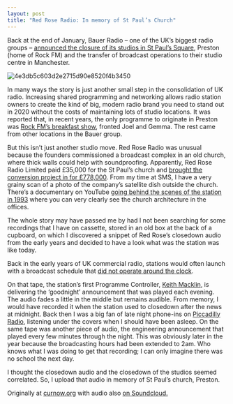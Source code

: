 ```yaml
---
layout: post 
title: "Red Rose Radio: In memory of St Paul’s Church"
---
```


Back at the end of January, Bauer Radio – one of the UK’s biggest radio groups – [announced the closure of its studios in St Paul’s Square](https://radiotoday.co.uk/2020/01/bauer-moves-rock-fm-programming-to-manchester/), Preston (home of Rock FM) and the transfer of broadcast operations to their studio centre in Manchester.

![4e3db5c603d2e2715d90e8520f4b3450](https://github.com/user-attachments/assets/99f70781-e898-41b4-9017-8868c0f77a42)

In many ways the story is just another small step in the consolidation of UK radio. Increasing shared programming and networking allows radio station owners to create the kind of big, modern radio brand you need to stand out in 2020 without the costs of maintaining lots of studio locations. It was reported that, in recent years, the only programme to originate in Preston was [Rock FM’s breakfast show](https://theprestonhub.co.uk/2020/01/27/rock-fm-to-move-out-of-st-pauls-square-as-programming-moves-to-manchester/), fronted Joel and Gemma. The rest came from other locations in the Bauer group.

But this isn’t just another studio move. Red Rose Radio was unusual because the founders commissioned a broadcast complex in an old church, where thick walls could help with soundproofing. Apparently, Red Rose Radio Limited paid £35,000 for the St Paul’s church and [brought the conversion project in for £778,000](https://www.longridgenews.co.uk/news/how-a-much-loved-radio-station-was-born-in-a-lancashire-church-1-10243338). From my time at SMS, I have a very grainy scan of a photo of the company’s satellite dish outside the church. There’s a documentary on YouTube [going behind the scenes of the station in 1993](https://youtu.be/TMJ9OBdA4Xk) where you can very clearly see the church architecture in the offices.

The whole story may have passed me by had I not been searching for some recordings that I have on cassette, stored in an old box at the back of a cupboard, on which I discovered a snippet of Red Rose’s closedown audio from the early years and decided to have a look what was the station was like today.

Back in the early years of UK commercial radio, stations would often launch with a broadcast schedule that [did not operate around the clock](https://derekblogster.files.wordpress.com/2014/10/image6.jpg).

On that tape, the station’s first Programme Controller, [Keith Macklin](https://en.wikipedia.org/wiki/Keith_Macklin), is delivering the ‘goodnight’ announcement that was played each evening. The audio fades a little in the middle but remains audible. From memory, I would have recorded it when the station used to closedown after the news at midnight. Back then I was a big fan of late night phone-ins on [Piccadilly Radio](http://www.curnow.org/tag/piccadilly-radio/), listening under the covers when I should have been asleep. On the same tape was another piece of audio, the engineering announcement that played every few minutes through the night. This was obviously later in the year because the broadcasting hours had been extended to 2am. Who knows what I was doing to get that recording; I can only imagine there was no school the next day.

I thought the closedown audio and the closedown of the studios seemed correlated. So, I upload that audio in memory of St Paul’s church, Preston.

Originally at [curnow.org](http://www.curnow.org/2020/03/red-rose-radio-in-memory-of-st-pauls-church/) with audio also [on Soundcloud.](https://soundcloud.com/curns/red-rose-radio-closedown-audio-from-1983)

